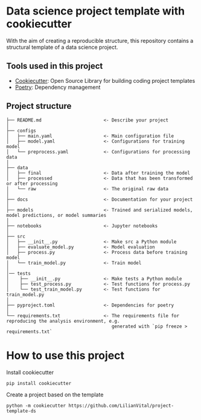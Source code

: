 # Data science project template with cookiecutter 

With the aim of creating a reproducible structure, this repository contains a structural template of a data science project.

## Tools used in this project
- [Cookiecutter](https://www.cookiecutter.io): Open Source Library for building coding project templates
- [Poetry](https://python-poetry.org): Dependency management

## Project structure

```
├── README.md                       <- Describe your project
│
├── configs                  
│   ├── main.yaml                   <- Main configuration file
│   ├── model.yaml                  <- Configurations for training model
│   └── preprocess.yaml             <- Configurations for processing data
│
├── data
│   ├── final                       <- Data after training the model 
│   ├── processed                   <- Data that has been transformed or after processing
│   └── raw                         <- The original raw data
│
├── docs                            <- Documentation for your project
│
├── models                          <- Trained and serialized models, model predictions, or model summaries
│
├── notebooks                       <- Jupyter notebooks
│
├── src                 
│   ├── __init__.py                 <- Make src a Python module 
│   ├── evaluate_model.py           <- Model evaluation
│   ├── process.py                  <- Process data before training model   
│   └── train_model.py              <- Train model
│
│── tests                 
│    ├── __init__.py                <- Make tests a Python module 
│    ├── test_process.py            <- Test functions for process.py
│    └── test_train_model.py        <- Test functions for train_model.py
│
├── pyproject.toml                  <- Dependencies for poetry
│
└── requirements.txt                <- The requirements file for reproducing the analysis environment, e.g.
                                       generated with `pip freeze > requirements.txt`
```

# How to use this project

Install cookiecutter 
```
pip install cookiecutter
```
Create a project based on the template
```
python -m cookiecutter https://github.com/LilianVital/project-template-ds
```
